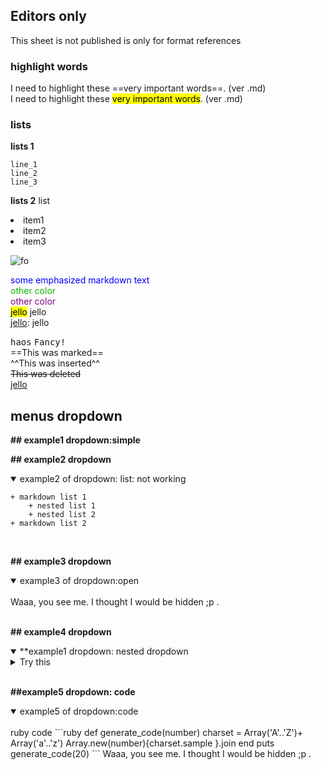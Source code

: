 ## Editors only
This sheet is not published is only for format references
<!--comment-->
<!--- This is an HTML comment in Markdown -->



### highlight words
I need to highlight these ==very important words==. (ver .md)<br>
I need to highlight these <mark>very important words</mark>. (ver .md)

### lists

**lists 1**
``` {linenums="1"}
line_1
line_2
line_3
```

**lists 2**
list
<li>item1</li>
<li>item2</li>
<li>item3</li>

![fo](/doma/storage/UChicago/uc_r2d2_request.png)

<span style="color:blue"> some emphasized markdown text</span><br>
<font color=#0fb503>other color</font><br>
<font color=purple>other color</font><br>
<mark> jello</mark> jello<br>
<ins> jello</ins>: jello<br>

<kbd>haos</kbd>
<kbd>Fancy!</kbd> <br>
==This was marked== <br>
^^This was inserted^^<br>
~~This was deleted~~<br>
 <ins> jello</ins>

<!------------------------------------------------------------------------------------->

## menus dropdown
**## example1 dropdown:simple**


**## example2 dropdown** 
<details open>
<summary>example2 of dropdown: list: not working</summary> <!--no funciona, checar-->

    + markdown list 1
        + nested list 1
        + nested list 2
    + markdown list 2
</details>
<br>

**## example3 dropdown** 
<details open>
<summary>example3 of dropdown:open</summary>
<br>
    Waaa, you see me. I thought I would be hidden ;p .
</details>
<br>

**## example4 dropdown** 
<details open>
<summary>**example1 dropdown: nested dropdown</summary>

<details>
<summary>Try this</summary>

 <details>
 <summary>The other one</summary>

   <details>
   <summary>Ok, try this</summary>
   You got me 😂
   </details>
 </details>
</details>
</details>
<br>

**##example5 dropdown: code** 
<details open>
<summary>example5 of dropdown:code</summary>
<br>
    ruby code
    ```ruby
    def generate_code(number)
        charset = Array('A'..'Z')+ Array('a'..'z')
        Array.new(number){charset.sample }.join
    end
    puts generate_code(20)
    ```
Waaa, you see me. I thought I would be hidden ;p .
</details>